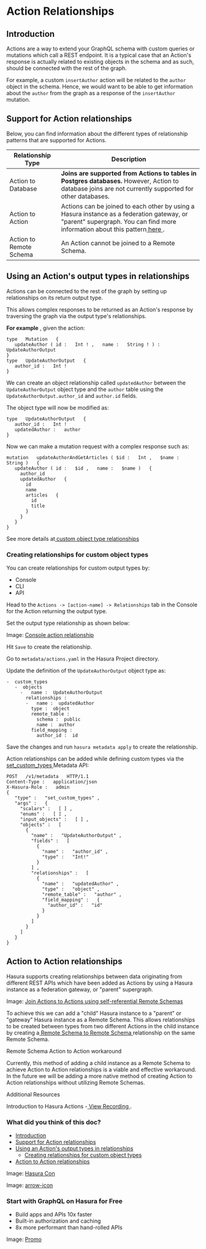 # Action Relationships

## Introduction​

Actions are a way to extend your GraphQL schema with custom queries or mutations which call a REST endpoint. It is a
typical case that an Action's response is actually related to existing objects in the schema and as such, should be
connected with the rest of the graph.

For example, a custom `insertAuthor` action will be related to the `author` object in the schema. Hence, we would want
to be able to get information about the `author` from the graph as a response of the `insertAuthor` mutation.

## Support for Action relationships​

Below, you can find information about the different types of relationship patterns that are supported for Actions.

| Relationship Type | Description |
|---|---|
| Action to Database |  **Joins are supported  from  Actions  to  tables in Postgres databases.** However, Action to database joins are not currently supported for other databases. |
| Action to Action | Actions can be joined to each other by using a Hasura instance as a federation gateway, or "parent" supergraph. You can find more information about this pattern[ here ](https://hasura.io/docs/latest/actions/action-relationships/#action-to-action-relationships). |
| Action to Remote Schema | An Action cannot be joined to a Remote Schema. |


## Using an Action's output types in relationships​

Actions can be connected to the rest of the graph by setting up relationships on its return output type.

This allows complex responses to be returned as an Action's response by traversing the graph via the output type's
relationships.

 **For example** , given the action:

```
type   Mutation   {
   updateAuthor ( id :   Int ! ,   name :   String ! ) :   UpdateAuthorOutput
}
type   UpdateAuthorOutput   {
   author_id :   Int !
}
```

We can create an object relationship called `updatedAuthor` between the `UpdateAuthorOutput` object type and the `author` table using the `UpdateAuthorOutput.author_id` and `author.id` fields.

The object type will now be modified as:

```
type   UpdateAuthorOutput   {
   author_id :   Int !
   updatedAuthor :   author
}
```

Now we can make a mutation request with a complex response such as:

```
mutation   updateAuthorAndGetArticles ( $id :   Int ,   $name :   String )   {
   updateAuthor ( id :   $id ,   name :   $name )   {
     author_id
     updatedAuthor   {
       id
       name
       articles   {
         id
         title
       }
     }
   }
}
```

See more details at[ custom object type relationships ](https://hasura.io/docs/latest/actions/types/index/)

### Creating relationships for custom object types​

You can create relationships for custom output types by:

- Console
- CLI
- API


Head to the `Actions -> [action-name] -> Relationships` tab in the Console for the Action returning the output type.

Set the output type relationship as shown below:

Image: [ Console action relationship ](https://hasura.io/docs/assets/images/actions-relationship-8bd56e8063579b006fe3502c96f019a8.png)

Hit `Save` to create the relationship.

Go to `metadata/actions.yaml` in the Hasura Project directory.

Update the definition of the `UpdateAuthorOutput` object type as:

```
-  custom_types
   -  objects
     -   name :  UpdateAuthorOutput
       relationships :
       -   name :  updatedAuthor
         type :  object
         remote_table :
           schema :  public
           name :  author
         field_mapping :
           author_id :  id
```

Save the changes and run `hasura metadata apply` to create the relationship.

Action relationships can be added while defining custom types via the[ set_custom_types ](https://hasura.io/docs/latest/api-reference/metadata-api/custom-types/#metadata-set-custom-types)Metadata API:

```
POST   /v1/metadata   HTTP/1.1
Content-Type :   application/json
X-Hasura-Role :   admin
{
   "type" :   "set_custom_types" ,
   "args" :   {
     "scalars" :   [ ] ,
     "enums" :   [ ] ,
     "input_objects" :   [ ] ,
     "objects" :   [
       {
         "name" :   "UpdateAuthorOutput" ,
         "fields" :   [
           {
             "name" :   "author_id" ,
             "type" :   "Int!"
           }
         ] ,
         "relationships" :   [
           {
             "name" :   "updatedAuthor" ,
             "type" :   "object" ,
             "remote_table" :   "author" ,
             "field_mapping" :   {
               "author_id" :   "id"
             }
           }
         ]
       }
     ]
   }
}
```

## Action to Action relationships​

Hasura supports creating relationships between data originating from different REST APIs which have been added as
Actions by using a Hasura instance as a federation gateway, or "parent" supergraph.

Image: [ Join Actions to Actions using self-referential Remote Schemas ](https://hasura.io/docs/assets/images/data-federation_action-to-action-joins-4001d50679068c6cdfe820ac2b69c40a.png)

To achieve this we can add a "child" Hasura instance to a "parent" or "gateway" Hasura instance as a Remote Schema. This
allows relationships to be created between types from two different Actions in the child instance by creating a[ Remote Schema to Remote Schema ](https://hasura.io/docs/latest/remote-schemas/remote-relationships/remote-schema-relationships/)relationship on
the same Remote Schema.

Remote Schema Action to Action workaround

Currently, this method of adding a child instance as a Remote Schema to achieve Action to Action relationships is a
viable and effective workaround. In the future we will be adding a more native method of creating Action to Action
relationships without utilizing Remote Schemas.

Additional Resources

Introduction to Hasura Actions -[ View Recording ](https://hasura.io/events/webinar/hasura-actions/?pg=docs&plcmt=body&cta=view-recording&tech=).

### What did you think of this doc?

- [ Introduction ](https://hasura.io/docs/latest/actions/action-relationships/#action-to-action-relationships/#introduction)
- [ Support for Action relationships ](https://hasura.io/docs/latest/actions/action-relationships/#action-to-action-relationships/#support-for-action-relationships)
- [ Using an Action's output types in relationships ](https://hasura.io/docs/latest/actions/action-relationships/#action-to-action-relationships/#using-an-actions-output-types-in-relationships)
    - [ Creating relationships for custom object types ](https://hasura.io/docs/latest/actions/action-relationships/#action-to-action-relationships/#creating-relationships-for-custom-object-types)
- [ Action to Action relationships ](https://hasura.io/docs/latest/actions/action-relationships/#action-to-action-relationships/#action-to-action-relationships)


Image: [ Hasura Con ](https://res.cloudinary.com/dh8fp23nd/image/upload/v1686154570/hasura-con-2023/has-con-light-date_r2a2ud.png)

Image: [ arrow-icon ](https://res.cloudinary.com/dh8fp23nd/image/upload/v1683723549/main-web/chevron-right_ldbi7d.png)

### Start with GraphQL on Hasura for Free

- Build apps and APIs 10x faster
- Built-in authorization and caching
- 8x more performant than hand-rolled APIs


Image: [ Promo ](https://hasura.io/docs/assets/images/hasura-free-ff60e409244e0ea12b5a3045d1a9096b.png)